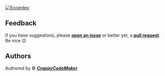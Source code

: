[![Eccentex](https://github.com/CrappyCodeMaker/ECCENTEX-KNOWLEGE/blob/main/Content/IMG/StartPage.gif?raw=true)](https://github.com/CrappyCodeMaker/ECCENTEX-KNOWLEGE/tree/main/Content/0%20Topics/Topics.md)

## Feedback

If you have suggestions, please **[open an issue](https://github.com/CrappyCodeMaker/CCM-Theme/issues)** or better yet, a **[pull request](https://github.com/CrappyCodeMaker/CCM-Theme/pulls)**. Be nice 😉

## Authors

Authored by © _**[CrappyCodeMaker](https://github.com/CrappyCodeMaker)**_
